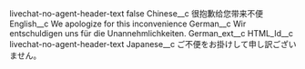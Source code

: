 <?xml version="1.0" encoding="UTF-8"?>
<CustomMetadata xmlns="http://soap.sforce.com/2006/04/metadata" xmlns:xsi="http://www.w3.org/2001/XMLSchema-instance" xmlns:xsd="http://www.w3.org/2001/XMLSchema">
    <label>livechat-no-agent-header-text</label>
    <protected>false</protected>
    <values>
        <field>Chinese__c</field>
        <value xsi:type="xsd:string">很抱歉给您带来不便</value>
    </values>
    <values>
        <field>English__c</field>
        <value xsi:type="xsd:string">We apologize for this inconvenience</value>
    </values>
    <values>
        <field>German__c</field>
        <value xsi:type="xsd:string">Wir entschuldigen uns für die Unannehmlichkeiten.</value>
    </values>
    <values>
        <field>German_ext__c</field>
        <value xsi:nil="true"/>
    </values>
    <values>
        <field>HTML_Id__c</field>
        <value xsi:type="xsd:string">livechat-no-agent-header-text</value>
    </values>
    <values>
        <field>Japanese__c</field>
        <value xsi:type="xsd:string">ご不便をお掛けして申し訳ございません。</value>
    </values>
</CustomMetadata>
